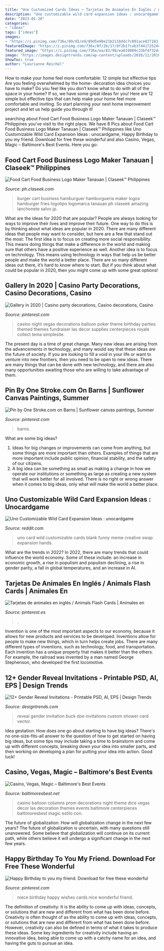 ```yaml
---
title: "Uno Customized Cards Ideas ~ Tarjetas De Animales En Inglés / Animals Flash Cards"
description: "Uno customizable wild card expansion ideas : unocardgame"
date: "2023-01-20"
categories:
- "ideas"
tags: ["ideas"]
images:
- "https://i.pinimg.com/736x/89/d5/e9/89d5e90a21b2118ddc7c001ace827183.jpg"
featuredImage: "https://i.pinimg.com/736x/8f/2b/17/8f2b17cab3f44172524c8505c2da803b.jpg"
featured_image: "https://i.pinimg.com/736x/ea/81/98/ea819809c33bf4f32da4ca3aaf45b3ba.jpg"
image: "https://images.designtrends.com/wp-content/uploads/2016/11/20181551/Custom-Gender-Reveal-Invitation.jpg"
ShowToc: true
author: "Laurianne Reichel"
---
```



How to make your home feel more comfortable: 12 simple but effective tips
Are you feeling overwhelmed by the home- decoration idea choices you have to make? Do you feel like you don’t know what to do with all of the space in your home? If so, we have some great ideas for you! Here are 12 simple but effective tips that can help make your home feel more comfortable and inviting. So start planning your next home improvement project and let us help guide you through it!

	

		
searching about Food Cart Food Business Logo Maker Tanauan | Claseek™ Philippines you've visit to the right place. We have 8 Pics about Food Cart Food Business Logo Maker Tanauan | Claseek™ Philippines like Uno Customizable Wild Card Expansion Ideas : unocardgame, Happy Birthday to you my friend. Download for free these wonderful and also Casino, Vegas, Magic – Baltimore&#039;s Best Events. Here you go:
		
    
## Food Cart Food Business Logo Maker Tanauan | Claseek™ Philippines

<img loading=lazy src="https://ph.claseek.com/oc-content/media/PH/uploads/821/163866.jpg" onerror="this.onerror=null;this.src='https://tse1.mm.bing.net/th?id=OIP.ldo0emuqpNQTUTjvGn4aVQHaGL&amp;pid=15.1';" alt="Food Cart Food Business Logo Maker Tanauan | Claseek™ Philippines">

_Source: ph.claseek.com_

>burger cart business hamburguer hamburgueria maker logos hamburger fries logotipo logomarca tanauan ph claseek amazing lanchonete salvo jp. 

	

What are the ideas for 2020 that are popular?
People are always looking for ways to improve their lives and improve their future. One way to do this is by thinking about what ideas are popular in 2020. There are many different ideas that people may want to consider, but here are a few that stand out the most: 
The first idea is to focus on creating more social responsibility. This means doing things that make a difference in the world and making sure that others have a positive experience as well. Another idea is to focus on technology. This means using technology in ways that help us be better people and make the world a better place. 
There are so many different ideas out there, it’s hard to know where to start. But if you think about what could be popular in 2020, then you might come up with some great options!

    
## Gallery In 2020 | Casino Party Decorations, Casino Decorations, Casino

<img loading=lazy src="https://i.pinimg.com/736x/ea/81/98/ea819809c33bf4f32da4ca3aaf45b3ba.jpg" onerror="this.onerror=null;this.src='https://tse2.mm.bing.net/th?id=OIP.VDjDSnZZw2KS2eDbDoBxvQHaJ3&amp;pid=15.1';" alt="Gallery in 2020 | Casino party decorations, Casino decorations, Casino">

_Source: pinterest.com_

>casino night vegas decorations balloon poker theme birthday parties themed themes fundraiser las decor supplies centerpieces royale collect tema simplesite. 

	

The present day is a time of great change. Many new ideas are arising from the advancements in technology, and many would say that these ideas are the future of society. If you are looking to fill a void in your life or want to venture into new frontiers, then you need to be open to new ideas. There are many things that can be done with new technology, and there are also many opportunities awaiting those who are willing to take advantage of them.

    
## Pin By One Stroke.com On Barns | Sunflower Canvas Paintings, Summer

<img loading=lazy src="https://i.pinimg.com/736x/2a/87/52/2a8752157b4860fd63264b77aa5b2548.jpg" onerror="this.onerror=null;this.src='https://tse1.mm.bing.net/th?id=OIP.u3WqkmBgcFT931TS6UVEuAHaJ3&amp;pid=15.1';" alt="Pin by One Stroke.com on Barns | Sunflower canvas paintings, Summer">

_Source: pinterest.com_

>barns. 

	

What are some big ideas?
1. Ideas for big changes or improvements can come from anything, but some things are more important than others. Examples of things that are more important include public opinion, financial stability, and the safety of our citizens.
2. A big idea can be something as small as making a change in how we operate our institutions or something as large as creating a new system that will work better for all involved. There is no right or wrong answer when it comes to big ideas, only what will make the world a better place.

    
## Uno Customizable Wild Card Expansion Ideas : Unocardgame

<img loading=lazy src="https://external-preview.redd.it/mwk0Sgy3Be5-8n5JP1S112ximFIwPk2d4NWfw3Z9qZY.jpg?auto=webp&amp;s=c0c487fcdb557e37b4705b3ad29c05d443d33869" onerror="this.onerror=null;this.src='https://tse2.mm.bing.net/th?id=OIP.yMur6nVrnrBI7muigCzGfAAAAA&amp;pid=15.1';" alt="Uno Customizable Wild Card Expansion Ideas : unocardgame">

_Source: reddit.com_

>uno card wild customizable cards blank funny meme creative swap expansion hands. 

	

What are the trends in 2022?
In 2022, there are many trends that could influence the world economy. Some of these include: an increase in economic growth, a rise in populism and populism declining, a rise in gender parity, a fall in global temperatures, and an increase in AI.

    
## Tarjetas De Animales En Inglés / Animals Flash Cards | Animales En

<img loading=lazy src="https://i.pinimg.com/736x/89/d5/e9/89d5e90a21b2118ddc7c001ace827183.jpg" onerror="this.onerror=null;this.src='https://tse1.mm.bing.net/th?id=OIP.ge-kHlNQwZXUblW7ZBuPxwHaKd&amp;pid=15.1';" alt="Tarjetas de animales en inglés / Animals Flash Cards | Animales en">

_Source: pinterest.es_

>. 

	

Invention is one of the most important aspects to our economy, because it allows for new products and services to be developed. Inventions allow for people to make new things, which in turn helps create jobs. There are many different types of inventions, such as technology, food, and transportation. Each invention has a unique property that makes it better than the others. For example, the railroad was invented by a man named George Stephenson, who developed the first locomotive.

    
## 12+ Gender Reveal Invitations - Printable PSD, AI, EPS | Design Trends

<img loading=lazy src="https://images.designtrends.com/wp-content/uploads/2016/11/20181551/Custom-Gender-Reveal-Invitation.jpg" onerror="this.onerror=null;this.src='https://tse1.mm.bing.net/th?id=OIP.mdv638RkUvJL4lOEWlSSCQHaHR&amp;pid=15.1';" alt="12+ Gender Reveal Invitations - Printable PSD, AI, EPS | Design Trends">

_Source: designtrends.com_

>reveal gender invitation buck doe invitations custom shower card vector. 

	

Idea gestation: How does one go about starting to have big ideas?
There's no one-size-fits-all answer to the question of how to get started on having big ideas, but some tips may include taking a time to brainstorm and come up with different concepts, breaking down your idea into smaller parts, and then working on developing a plan for putting your idea into action. Good luck!

    
## Casino, Vegas, Magic – Baltimore&#039;s Best Events

<img loading=lazy src="https://www.baltimoresbest.net/wp-content/uploads/2013/03/Casino-Dice-Columns-Dice.jpg" onerror="this.onerror=null;this.src='https://tse1.mm.bing.net/th?id=OIP.JMzeVE2YdyNtfXvR5ZlN2AHaJ4&amp;pid=15.1';" alt="Casino, Vegas, Magic – Baltimore&#039;s Best Events">

_Source: baltimoresbest.net_

>casino balloon columns prom decorations night theme dice vegas decor las decoration themes events baltimore centerpieces baltimoresbest magic estilo con. 

	

The future of globalization: How will globalization change in the next few years?
The future of globalization is uncertain, with many questions still unanswered. Some believe that globalization will continue on its current path, while others believe it will undergo a significant change in the next few years.

    
## Happy Birthday To You My Friend. Download For Free These Wonderful

<img loading=lazy src="https://i.pinimg.com/736x/8f/2b/17/8f2b17cab3f44172524c8505c2da803b.jpg" onerror="this.onerror=null;this.src='https://tse2.mm.bing.net/th?id=OIP.zULuRImLjtAen1xX7-DIzQHaJ3&amp;pid=15.1';" alt="Happy Birthday to you my friend. Download for free these wonderful">

_Source: pinterest.com_

>niece birthday happy wishes cards nice wonderful friend. 

	

The definition of creativity: It is the ability to come up with ideas, concepts, or solutions that are new and different from what has been done before.
Creativity is often thought of as the ability to come up with ideas, concepts, or solutions that are new and different from what has been done before. However, creativity can also be defined in terms of what it takes to produce these ideas. Some key ingredients for creativity include having an innovative idea, being able to come up with a catchy name for an idea, and having the guts to pursue an idea.

